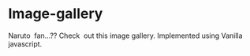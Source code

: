 # Image-gallery
Naruto  fan...?? 
Check  out this image gallery. Implemented using Vanilla javascript. 
